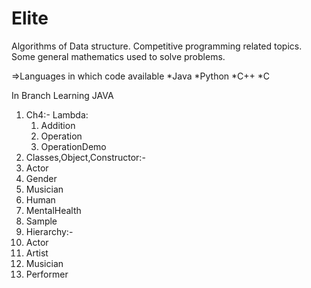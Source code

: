 # Elite

Algorithms of Data structure. 
Competitive programming related topics.
Some general mathematics used to solve problems.


=>Languages in which code available
*Java
*Python
*C++
*C

In Branch Learning JAVA

1. Ch4:-
  Lambda: 
     1. Addition
     2. Operation
     3. OperationDemo
2. Classes,Object,Constructor:-
  1. Actor
  2. Gender
  3. Musician
  4. Human
  5. MentalHealth
  6. Sample
3. Hierarchy:-
  1. Actor
  2. Artist
  3. Musician
  4. Performer 
